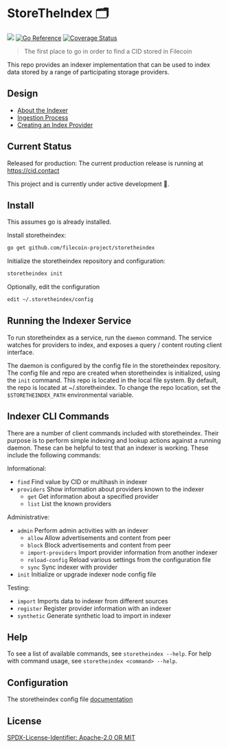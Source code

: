 # StoreTheIndex 🗂️
[![](https://img.shields.io/badge/made%20by-Protocol%20Labs-blue.svg?style=flat-square)](https://protocol.ai)
[![Go Reference](https://pkg.go.dev/badge/github.com/filecoin-project/storetheindex.svg)](https://pkg.go.dev/github.com/filecoin-project/storetheindex)
[![Coverage Status](https://codecov.io/gh/filecoin-project/storetheindex/branch/main/graph/badge.svg)](https://codecov.io/gh/filecoin-project/storetheindex/branch/main)
> The first place to go in order to find a CID stored in Filecoin

This repo provides an indexer implementation that can be used to index data stored by a range of participating storage providers.

## Design
- [About the Indexer](https://github.com/filecoin-project/storetheindex/blob/main/doc/indexer_about.md#about-the-indexer)
- [Ingestion Process](https://github.com/filecoin-project/storetheindex/blob/main/doc/ingest.md#providing-data-to-a-network-indexer)
- [Creating an Index Provider](https://github.com/filecoin-project/storetheindex/blob/main/doc/creating-an-index-provider.md#creating-an-index-provider)

## Current Status
Released for production: The current production release is running at https://cid.contact 

This project and is currently under active development 🚧.  

## Install
This assumes go is already installed.

Install storetheindex:
```sh
go get github.com/filecoin-project/storetheindex
```

Initialize the storetheindex repository and configuration:
```sh
storetheindex init
```

Optionally, edit the configuration
```sh
edit ~/.storetheindex/config 
```

## Running the Indexer Service
To run storetheindex as a service, run the `daemon` command. The service watches for providers to index, and exposes a query / content routing client interface.

The daemon is configured by the config file in the storetheindex repository. The config file and repo are created when storetheindex is initialized, using the `init` command. This repo is located in the local file system. By default, the repo is located at ~/.storetheindex. To change the repo location, set the `$STORETHEINDEX_PATH` environmental variable.

## Indexer CLI Commands
There are a number of client commands included with storetheindex. Their purpose is to perform simple indexing and lookup actions against a running daemon.  These can be helpful to test that an indexer is working. These include the following commands:

Informational:

- `find` Find value by CID or multihash in indexer
- `providers` Show information about providers known to the indexer
  - `get` Get information about a specified provider
  - `list` List the known providers

Administrative:

- `admin` Perform admin activities with an indexer
  - `allow` Allow advertisements and content from peer
  - `block` Block advertisements and content from peer
  - `import-providers` Import provider information from another indexer
  - `reload-config` Reload various settings from the configuration file
  - `sync` Sync indexer with provider
- `init` Initialize or upgrade indexer node config file

Testing:

- `import` Imports data to indexer from different sources
- `register` Register provider information with an indexer
- `synthetic` Generate synthetic load to import in indexer

## Help
To see a list of available commands, see `storetheindex --help`. For help with command usage, see `storetheindex <command> --help`.


## Configuration
The storetheindex config file [documentation](https://github.com/filecoin-project/storetheindex/blob/main/doc/config.md#the-storetheindex-config-file)

## License
[SPDX-License-Identifier: Apache-2.0 OR MIT](LICENSE.md)
